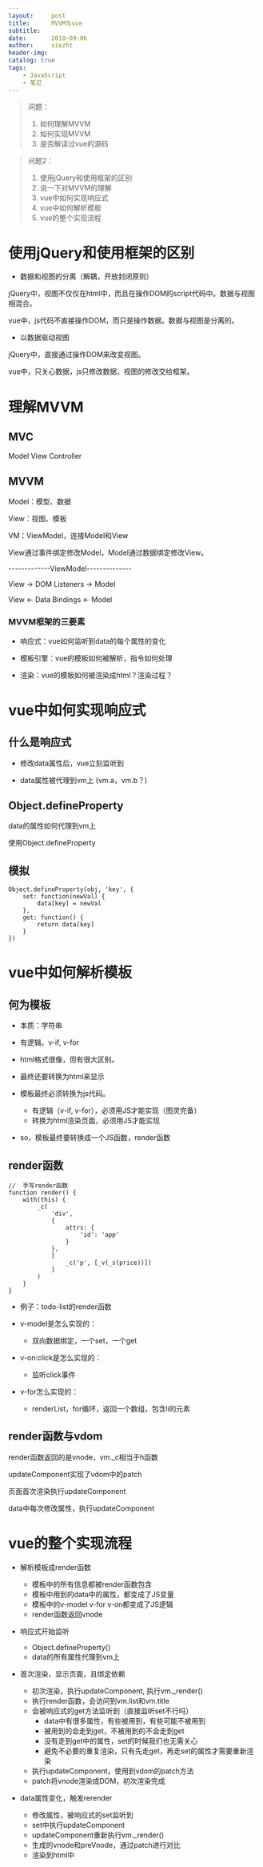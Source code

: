 ```yaml
---
layout:     post
title:      MVVM与vue
subtitle:   
date:       2018-09-06
author:     xiezht
header-img: 
catalog: true
tags: 
    - JavaScript
    - 笔记
---
```


> 问题：
> 1. 如何理解MVVM
> 2. 如何实现MVVM
> 3. 是否解读过vue的源码

> 问题2：
> 1. 使用jQuery和使用框架的区别
> 2. 说一下对MVVM的理解
> 3. vue中如何实现响应式
> 4. vue中如何解析模板
> 5. vue的整个实现流程

# 使用jQuery和使用框架的区别

* 数据和视图的分离（解耦，开放封闭原则）

jQuery中，视图不仅仅在html中，而且在操作DOM的script代码中。数据与视图相混合。

vue中，js代码不直接操作DOM，而只是操作数据。数据与视图是分离的。

* 以数据驱动视图

jQuery中，直接通过操作DOM来改变视图。

vue中，只关心数据，js只修改数据，视图的修改交给框架。

# 理解MVVM

## MVC

Model View Controller

## MVVM

Model：模型、数据

View：视图、模板

VM：ViewModel，连接Model和View

View通过事件绑定修改Model，Model通过数据绑定修改View。

-------------ViewModel--------------

View  ->   DOM Listeners    ->  Model

View  <-   Data Bindings    <-  Model


### MVVM框架的三要素

* 响应式：vue如何监听到data的每个属性的变化

* 模板引擎：vue的模板如何被解析，指令如何处理

* 渲染：vue的模板如何被渲染成html？渲染过程？


# vue中如何实现响应式

## 什么是响应式

* 修改data属性后，vue立刻监听到

* data属性被代理到vm上 (vm.a，vm.b？)

## Object.defineProperty 

data的属性如何代理到vm上

使用Object.defineProperty

## 模拟

```
Object.defineProperty(obj, 'key', {
    set: function(newVal) {
        data[key] = newVal
    },
    get: function() {
        return data[key]
    }
})
```

# vue中如何解析模板

## 何为模板

* 本质：字符串

* 有逻辑。v-if, v-for

* html格式很像，但有很大区别。

* 最终还要转换为html来显示

* 模板最终必须转换为js代码。
    + 有逻辑（v-if, v-for），必须用JS才能实现（图灵完备）
    + 转换为html渲染页面，必须用JS才能实现

* so，模板最终要转换成一个JS函数，render函数

## render函数

```
//  手写render函数
function render() {
    with(this) {
        _c(
            'div',
            {
                attrs: {
                    'id': 'app'
                }
            },
            [
                _c('p', [_v(_s(price))])
            ]
        )
    }
}
```

* 例子：todo-list的render函数

* v-model是怎么实现的：
    + 双向数据绑定，一个set，一个get
* v-on:click是怎么实现的：
    + 监听click事件
* v-for怎么实现的：
    + renderList，for循环，返回一个数组，包含li的元素



## render函数与vdom

render函数返回的是vnode，vm._c相当于h函数

updateComponent实现了vdom中的patch

页面首次渲染执行updateComponent

data中每次修改属性，执行updateComponent


# vue的整个实现流程

* 解析模板成render函数

    + 模板中的所有信息都被render函数包含
    + 模板中用到的data中的属性，都变成了JS变量
    + 模板中的v-model v-for v-on都变成了JS逻辑
    + render函数返回vnode
 
* 响应式开始监听
    + Object.defineProperty()
    + data的所有属性代理到vm上


* 首次渲染，显示页面，且绑定依赖
    + 初次渲染，执行updateComponent, 执行vm._render()
    + 执行render函数，会访问到vm.list和vm.title
    + 会被响应式的get方法监听到（直接监听set不行吗）
        - data中有很多属性，有些被用到，有些可能不被用到
        - 被用到的会走到get，不被用到的不会走到get
        - 没有走到get中的属性，set的时候我们也无需关心
        - 避免不必要的重复渲染，只有先走get，再走set的属性才需要重新渲染
    + 执行updateComponent，使用到vdom的patch方法
    + patch将vnode渲染成DOM，初次渲染完成

* data属性变化，触发rerender
    + 修改属性，被响应式的set监听到
    + set中执行updateComponent
    + updateComponent重新执行vm._render()
    + 生成的vnode和preVnode，通过patch进行对比
    + 渲染到html中

